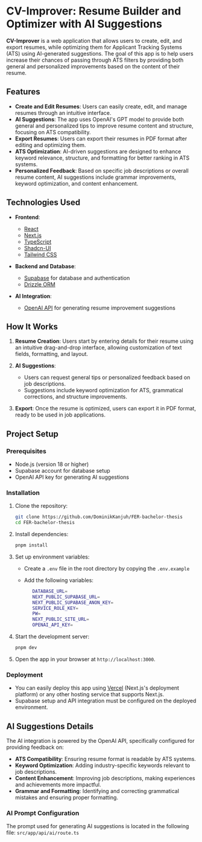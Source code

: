 # CV-Improver: Resume Builder and Optimizer with AI Suggestions

**CV-Improver** is a web application that allows users to create, edit, and export resumes, while optimizing them for Applicant Tracking Systems (ATS) using AI-generated suggestions. The goal of this app is to help users increase their chances of passing through ATS filters by providing both general and personalized improvements based on the content of their resume.

## Features

- **Create and Edit Resumes**: Users can easily create, edit, and manage resumes through an intuitive interface.
- **AI Suggestions**: The app uses OpenAI's GPT model to provide both general and personalized tips to improve resume content and structure, focusing on ATS compatibility.
- **Export Resumes**: Users can export their resumes in PDF format after editing and optimizing them.
- **ATS Optimization**: AI-driven suggestions are designed to enhance keyword relevance, structure, and formatting for better ranking in ATS systems.
- **Personalized Feedback**: Based on specific job descriptions or overall resume content, AI suggestions include grammar improvements, keyword optimization, and content enhancement.

## Technologies Used

- **Frontend**:

  - [React](https://reactjs.org/)
  - [Next.js](https://nextjs.org/)
  - [TypeScript](https://www.typescriptlang.org/)
  - [Shadcn-UI](https://ui.shadcn.com/)
  - [Tailwind CSS](https://tailwindcss.com/)

- **Backend and Database**:

  - [Supabase](https://supabase.com/) for database and authentication
  - [Drizzle ORM](https://orm.drizzle.team/)

- **AI Integration**:
  - [OpenAI API](https://platform.openai.com/docs/overview) for generating resume improvement suggestions

## How It Works

1. **Resume Creation**: Users start by entering details for their resume using an intuitive drag-and-drop interface, allowing customization of text fields, formatting, and layout.

2. **AI Suggestions**:

   - Users can request general tips or personalized feedback based on job descriptions.
   - Suggestions include keyword optimization for ATS, grammatical corrections, and structure improvements.

3. **Export**: Once the resume is optimized, users can export it in PDF format, ready to be used in job applications.

## Project Setup

### Prerequisites

- Node.js (version 18 or higher)
- Supabase account for database setup
- OpenAI API key for generating AI suggestions

### Installation

1. Clone the repository:

   ```bash
   git clone https://github.com/DominikKanjuh/FER-bachelor-thesis
   cd FER-bachelor-thesis
   ```

2. Install dependencies:

   ```bash
   pnpm install
   ```

3. Set up environment variables:

   - Create a `.env` file in the root directory by copying the `.env.example`
   - Add the following variables:

     ```bash
        DATABASE_URL=
        NEXT_PUBLIC_SUPABASE_URL=
        NEXT_PUBLIC_SUPABASE_ANON_KEY=
        SERVICE_ROLE_KEY=
        PW=
        NEXT_PUBLIC_SITE_URL=
        OPENAI_API_KEY=
     ```

4. Start the development server:

   ```bash
   pnpm dev
   ```

5. Open the app in your browser at `http://localhost:3000`.

### Deployment

- You can easily deploy this app using [Vercel](https://vercel.com/) (Next.js's deployment platform) or any other hosting service that supports Next.js.
- Supabase setup and API integration must be configured on the deployed environment.

## AI Suggestions Details

The AI integration is powered by the OpenAI API, specifically configured for providing feedback on:

- **ATS Compatibility**: Ensuring resume format is readable by ATS systems.
- **Keyword Optimization**: Adding industry-specific keywords relevant to job descriptions.
- **Content Enhancement**: Improving job descriptions, making experiences and achievements more impactful.
- **Grammar and Formatting**: Identifying and correcting grammatical mistakes and ensuring proper formatting.

### AI Prompt Configuration

The prompt used for generating AI suggestions is located in the following file: `src/app/api/ai/route.ts`
